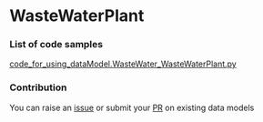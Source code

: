 # WasteWaterPlant

### List of code samples 

<!-- 50-List of code -->

<!-- [code entry](link) -->
[code_for_using_dataModel.WasteWater_WasteWaterPlant.py](https://github.com/smart-data-models/dataModel.WasteWater/blob/master/WasteWaterPlant/code/code_for_using_dataModel.WasteWater_WasteWaterPlant.py)


<!-- /50-List of code -->

### Contribution
You can raise an [issue](https://github.com/smart-data-models/dataModel.WasteWater/issues) or submit your [PR](https://github.com/smart-data-models/dataModel.WasteWater/pulls) on existing data models

